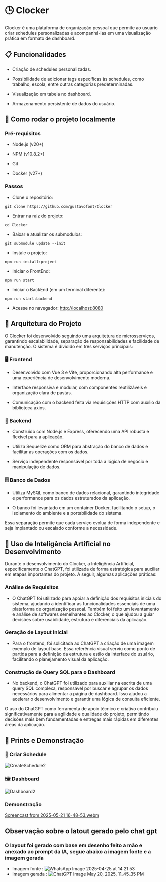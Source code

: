 # 🕒 Clocker
Clocker é uma plataforma de organização pessoal que permite ao usuário criar schedules personalizadas e acompanhá-las em uma visualização prática em formato de dashboard.

## 📋 Funcionalidades
 - Criação de schedules personalizadas.

 - Possibilidade de adicionar tags específicas às schedules, como trabalho, escola, entre outras categorias predeterminadas.

 - Visualização em tabela no dashboard.

 - Armazenamento persistente de dados do usuário.

## 🚀 Como rodar o projeto localmente
### Pré-requisitos

 - Node.js (v20+)

 - NPM (v10.8.2+)

 - Git

 - Docker (v27+)

### Passos
 - Clone o repositório:

```
git clone https://github.com/gustavofont/Clocker
```
 - Entrar na raiz do projeto:
```
cd Clocker
```
 - Baixar e atualizar os submodulos:
```
git submodule update --init
```
 - Instale o projeto:
```
npm run install:project
```
 - Iniciar o FrontEnd:
```
npm run start
```
 - Iniciar o BackEnd (em um terminal diferente):
```
npm run start:backend
```
 - Acesse no navegador:
[http://localhost:8080](http://localhost:8080)
## 🧱 Arquitetura do Projeto
O Clocker foi desenvolvido seguindo uma arquitetura de microsserviços, garantindo escalabilidade, separação de responsabilidades e facilidade de manutenção. O sistema é dividido em três serviços principais:

### 🖥️ Frontend
 - Desenvolvido com Vue 3 e Vite, proporcionando alta performance e uma experiência de desenvolvimento moderna.

 - Interface responsiva e modular, com componentes reutilizáveis e organização clara de pastas.

 - Comunicação com o backend feita via requisições HTTP com auxílio da biblioteca axios.

### 🔧 Backend
 - Construído com Node.js e Express, oferecendo uma API robusta e flexível para a aplicação.

 - Utiliza Sequelize como ORM para abstração do banco de dados e facilitar as operações com os dados.

 - Serviço independente responsável por toda a lógica de negócio e manipulação de dados.

### 🗄 Banco de Dados
 - Utiliza MySQL como banco de dados relacional, garantindo integridade e performance para os dados estruturados da aplicação.

 - O banco foi levantado em um container Docker, facilitando o setup, o isolamento do ambiente e a portabilidade do sistema.

Essa separação permite que cada serviço evolua de forma independente e seja implantado ou escalado conforme a necessidade.

## 🤖 Uso de Inteligência Artificial no Desenvolvimento
Durante o desenvolvimento do Clocker, a Inteligência Artificial, especificamente o ChatGPT, foi utilizada de forma estratégica para auxiliar em etapas importantes do projeto. A seguir, algumas aplicações práticas:

### Análise de Requisitos
 - O ChatGPT foi utilizado para apoiar a definição dos requisitos iniciais do sistema, ajudando a identificar as funcionalidades essenciais de uma plataforma de organização pessoal. Também foi feito um levantamento e análise de softwares semelhantes ao Clocker, o que ajudou a guiar decisões sobre usabilidade, estrutura e diferenciais da aplicação.

### Geração de Layout Inicial
 - Para o frontend, foi solicitada ao ChatGPT a criação de uma imagem exemplo de layout base. Essa referência visual serviu como ponto de partida para a definição da estrutura e estilo da interface do usuário, facilitando o planejamento visual da aplicação.

### Construção de Query SQL para o Dashboard
 - No backend, o ChatGPT foi utilizado para auxiliar na escrita de uma query SQL complexa, responsável por buscar e agrupar os dados necessários para alimentar a página de dashboard. Isso ajudou a acelerar o desenvolvimento e garantir uma lógica de consulta eficiente.

O uso do ChatGPT como ferramenta de apoio técnico e criativo contribuiu significativamente para a agilidade e qualidade do projeto, permitindo decisões mais bem fundamentadas e entregas mais rápidas em diferentes áreas da aplicação.

## 📸 Prints e Demonstração

### 📅 Criar Schedule

![CreateSchedule2](https://github.com/user-attachments/assets/1bfb946b-4cfb-4c0f-8a9a-47ae54effffb)

### 🖼 Dashboard

![Dashboard2](https://github.com/user-attachments/assets/4786d3ab-e6a3-46d6-a177-35fa19369cf7)

### Demonstração

[Screencast from 2025-05-21 16-48-53.webm](https://github.com/user-attachments/assets/6cc3321c-3bca-44ca-beb3-a88ef8b0ec8a)

## Observação sobre o latout gerado pelo chat gpt
 ### O layout foi gerado com base em desenho feito a mão e anexado ao prompt da IA, segue abaixo a imagem fonte e a imagem gerada
 - Imagem fonte : ![WhatsApp Image 2025-04-25 at 14 21 53](https://github.com/user-attachments/assets/733ae8ed-efb6-49bd-8e5b-d89b1eda1aa8)
 - Imagem gerada : ![ChatGPT Image May 20, 2025, 11_45_35 PM](https://github.com/user-attachments/assets/c7c74568-e388-411a-8172-88a23c8f293e)
